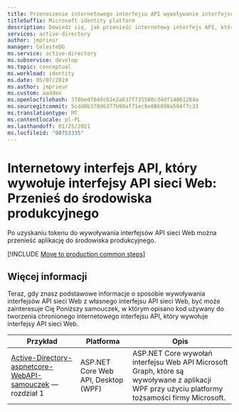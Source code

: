 ```yaml
---
title: Przenoszenie internetowego interfejsu API wywoływanie interfejsów API sieci Web do środowiska produkcyjnego | Azure
titleSuffix: Microsoft identity platform
description: Dowiedz się, jak przenieść internetowy interfejs API, który wywołuje interfejsy API sieci Web w środowisku produkcyjnym.
services: active-directory
author: jmprieur
manager: CelesteDG
ms.service: active-directory
ms.subservice: develop
ms.topic: conceptual
ms.workload: identity
ms.date: 05/07/2019
ms.author: jmprieur
ms.custom: aaddev
ms.openlocfilehash: 370bedf04dc61e2a637f735580cd4df14061264a
ms.sourcegitcommit: 5cdd0b378d6377b98af71ec8e886098a504f7c33
ms.translationtype: MT
ms.contentlocale: pl-PL
ms.lasthandoff: 01/25/2021
ms.locfileid: "98753335"
---
```

# <a name="a-web-api-that-calls-web-apis-move-to-production"></a>Internetowy interfejs API, który wywołuje interfejsy API sieci Web: Przenieś do środowiska produkcyjnego

Po uzyskaniu tokenu do wywoływania interfejsów API sieci Web można przenieść aplikację do środowiska produkcyjnego.

[!INCLUDE [Move to production common steps](../../../includes/active-directory-develop-scenarios-production.md)]

## <a name="learn-more"></a>Więcej informacji

Teraz, gdy znasz podstawowe informacje o sposobie wywoływania interfejsów API sieci Web z własnego interfejsu API sieci Web, być może zainteresuje Cię Poniższy samouczek, w którym opisano kod używany do tworzenia chronionego internetowego interfejsu API, który wywołuje interfejsy API sieci Web.

| Przykład | Platforma | Opis |
|--------|----------|-------------|
| [Active-Directory-aspnetcore-WebAPI-samouczek](https://github.com/Azure-Samples/active-directory-dotnet-native-aspnetcore-v2/tree/master/2.%20Web%20API%20now%20calls%20Microsoft%20Graph) — rozdział 1 | ASP.NET Core Web API, Desktop (WPF) | ASP.NET Core wywołań interfejsu Web API Microsoft Graph, które są wywoływane z aplikacji WPF przy użyciu platformy tożsamości firmy Microsoft. |
